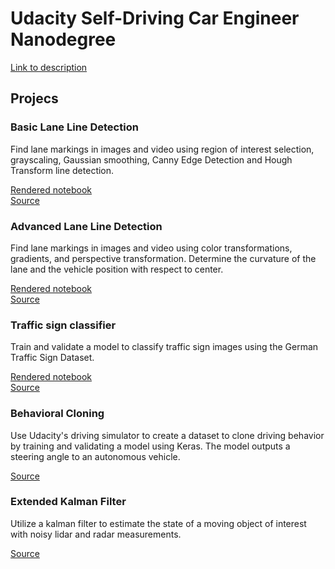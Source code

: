 # Udacity Self-Driving Car Engineer Nanodegree

[Link to description](https://www.udacity.com/course/self-driving-car-engineer-nanodegree--nd013)


## Projecs

### Basic Lane Line Detection
Find lane markings in images and video using region of interest selection, grayscaling, Gaussian smoothing, Canny Edge Detection and Hough Transform line detection.

[Rendered notebook](http://nbviewer.jupyter.org/github/markmisener/udacity-self-driving-car-engineer/blob/master/p1-find-lane-lines/P1.ipynb)  
[Source](https://github.com/markmisener/udacity-self-driving-car-engineer/tree/master/p1-find-lane-lines)


### Advanced Lane Line Detection
Find lane markings in images and video using color transformations, gradients, and perspective transformation. Determine the curvature of the lane and the vehicle position with respect to center.

[Rendered notebook](http://nbviewer.jupyter.org/github/markmisener/udacity-self-driving-car-engineer/blob/master/p2-advanced-lane-line-detection/P2.ipynb)  
[Source](https://github.com/markmisener/udacity-self-driving-car-engineer/blob/master/p2-advanced-lane-line-detection/)

### Traffic sign classifier
Train and validate a model to classify traffic sign images using the German Traffic Sign Dataset.

[Rendered notebook](https://nbviewer.jupyter.org/github/markmisener/udacity-self-driving-car-engineer/blob/master/p3-traffic-sign-classifier/Traffic_Sign_Classifier.ipynb)  
[Source](https://github.com/markmisener/udacity-self-driving-car-engineer/tree/master/p3-traffic-sign-classifier)

### Behavioral Cloning
Use Udacity's driving simulator to create a dataset to clone driving behavior by training and validating a model using Keras. The model outputs a steering angle to an autonomous vehicle.

[Source](https://github.com/markmisener/udacity-self-driving-car-engineer/tree/master/p4-behavioral-cloning)

### Extended Kalman Filter
Utilize a kalman filter to estimate the state of a moving object of interest with noisy lidar and radar measurements.

[Source](https://github.com/markmisener/udacity-self-driving-car-engineer/tree/master/p5-extended-kalman-filters)
